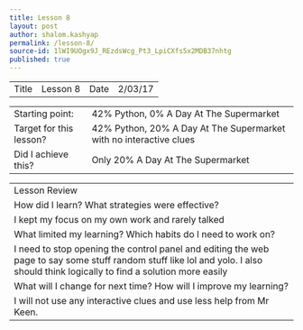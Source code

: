 ```yaml
---
title: Lesson 8
layout: post
author: shalom.kashyap
permalink: /lesson-8/
source-id: 1lWI9UOgx9J_REzdsWcg_Pt3_LpiCXfs5x2MDB37nhtg
published: true
---
```

<table>
  <tr>
    <td>Title</td>
    <td>Lesson 8</td>
    <td>Date</td>
    <td>2/03/17</td>
  </tr>
</table>


<table>
  <tr>
    <td>Starting point:</td>
    <td>42% Python, 0% A Day At The Supermarket</td>
  </tr>
  <tr>
    <td>Target for this lesson?</td>
    <td>42% Python, 20% A Day At The Supermarket with no interactive clues</td>
  </tr>
  <tr>
    <td>Did I achieve this?</td>
    <td>Only 20% A Day At The Supermarket</td>
  </tr>
</table>


<table>
  <tr>
    <td>Lesson Review</td>
  </tr>
  <tr>
    <td>How did I learn? What strategies were effective? </td>
  </tr>
  <tr>
    <td>I kept my focus on my own work and rarely talked </td>
  </tr>
  <tr>
    <td>What limited my learning? Which habits do I need to work on? </td>
  </tr>
  <tr>
    <td>I need to stop opening the control panel and editing the web page to say some stuff random stuff like lol and yolo. I also should think logically to find a solution more easily </td>
  </tr>
  <tr>
    <td>What will I change for next time? How will I improve my learning?</td>
  </tr>
  <tr>
    <td>I will not use any interactive clues and use less help from Mr Keen.</td>
  </tr>
</table>


